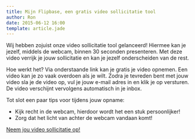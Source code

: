 ```yaml
---
title: Mijn Flipbase, een gratis video sollicitatie tool
author: Ron
date: 2015-06-12 16:00
template: article.jade
---
```



<div class="first-paragraph">
Wij hebben zojuist onze video sollicitatie tool gelanceerd! Hiermee kan je jezelf, middels de webcam, binnen 30 seconden presenteren. Met deze video verrijk je jouw sollicitatie en kan je jezelf onderscheiden van de rest. 
</div>

<span class="more"></span>

<div class="small-10 medium-6 small-centered">

Hoe werkt het? Via onderstaande link kan je gratis je video opnemen. Een video kan je zo vaak overdoen als je wilt. Zodra je tevreden bent met jouw video sla je de video op, vul je jouw e-mail adres in en klik je op versturen. De video verschijnt vervolgens automatisch in je inbox.

Tot slot een paar tips voor tijdens jouw opname:

- Kijk recht in de webcam, hierdoor wordt het een stuk persoonlijker!
- Zorg dat het licht van achter de webcam vandaan komt!

[Neem jou video sollicitatie op!](https://mijn.flipbase.com)

